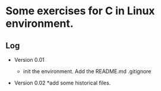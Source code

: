 # Some exercises for C in Linux environment.

## Log

 * Version 0.01
	* init the environment. Add the README.md .gitignore

* Version 0.02
	*add some historical files.



